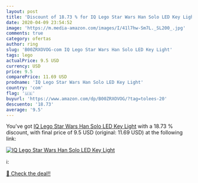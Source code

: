 ```yaml
---
layout: post
title: 'Discount of 18.73 % for IQ Lego Star Wars Han Solo LED Key Light'
date: 2020-04-09 23:54:52
image: 'https://m.media-amazon.com/images/I/41l7hw-Sm7L._SL200_.jpg'
comments: true
category: ofertas
author: ring
slug: 'B00ZRXOVOG-com IQ Lego Star Wars Han Solo LED Key Light'
tags: lego
actualPrice: 9.5 USD
currency: USD
price: 9.5
comparePrice: 11.69 USD
prodname: 'IQ Lego Star Wars Han Solo LED Key Light'
country: 'com'
flag: '🇺🇸'
buyurl: 'https://www.amazon.com/dp/B00ZRXOVOG/?tag=tolees-20'
descuento: '18.73'
average: '9.5'
---
```


You've got [IQ Lego Star Wars Han Solo LED Key Light](https://www.amazon.com/dp/B00ZRXOVOG/?tag=tolees-20) with a  18.73 % discount, with final price of 9.5 USD (original: 11.69 USD) at the following link:

[![IQ Lego Star Wars Han Solo LED Key Light](https://m.media-amazon.com/images/I/41l7hw-Sm7L._SL200_.jpg)](https://www.amazon.com/dp/B00ZRXOVOG/?tag=tolees-20)

ℹ️:


[🛒 Check the deal!!](https://www.amazon.com/dp/B00ZRXOVOG/?tag=tolees-20)

